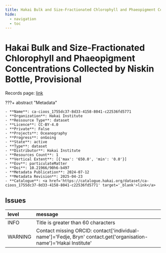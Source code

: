 ```yaml
---
title: Hakai Bulk and Size-Fractionated Chlorophyll and Phaeopigment Concentrations Collected by Niskin Bottle, Provisional
hide:
  - navigation
  - toc
---
```


# Hakai Bulk and Size-Fractionated Chlorophyll and Phaeopigment Concentrations Collected by Niskin Bottle, Provisional

Records page: <a href='https://catalogue.hakai.org/dataset/ca-cioos_1755dc37-8d33-4158-8041-c22536fd5771' target='_blank'>link</a>

???+ abstract "Metadata"

    - **Name**: ca-cioos_1755dc37-8d33-4158-8041-c22536fd5771 
    - **Organization**: Hakai Institute 
    - **Ressource Type**: dataset 
    - **Licence**: CC-BY-4.0 
    - **Private**: False 
    - **Projects**: Oceanography 
    - **Progress**: onGoing 
    - **State**: active 
    - **Type**: dataset 
    - **Distributor**: Hakai Institute 
    - **Resources Count**: 1 
    - **Vertical Extent**: [{'max': '650.0', 'min': '0.0'}] 
    - **Eov**: particulateMatter 
    - **Doi**: 10.21966/90h6-b497 
    - **Metadata Publication**: 2024-07-12 
    - **Metadata Revision**: 2025-04-23 
    - **Catalogue**: <a href='https://catalogue.hakai.org/dataset/ca-cioos_1755dc37-8d33-4158-8041-c22536fd5771' target='_blank'>link</a> 

<div id='map'></div>




## Issues
| level   | message                                                                                                            |
|:--------|:-------------------------------------------------------------------------------------------------------------------|
| INFO    | Title is greater than 60 characters                                                                                |
| WARNING | Contact missing ORCID: contact['individual-name']='Fedje, Bryn' contact.get('organisation-name')='Hakai Institute' |


<script>
   document.addEventListener("DOMContentLoaded", function() {
    var map = L.map('map').setView([51.505, -125.09], 5);
    L.tileLayer('https://tile.openstreetmap.org/{z}/{x}/{y}.png', {
        maxZoom: 19,
        attribution: '&copy; <a href="http://www.openstreetmap.org/copyright">OpenStreetMap</a>'
    }).addTo(map);
    var geojsonFeature = {
        "type": "Feature",
        "properties": {
            "name" : "Hakai Bulk and Size-Fractionated Chlorophyll and Phaeopigment Concentrations Collected by Niskin Bottle, Provisional"
        },
        "geometry": {'type': 'Polygon', 'coordinates': [[[-128.5, 52.27], [-127.4, 52.21], [-127.2, 51.66], [-125.6, 51.13], [-124.8, 50.96], [-124.1, 50.43], [-124.7, 49.98], [-124.9, 49.8], [-126.7, 50.45], [-128.1, 51.37], [-128.4, 51.69], [-128.5, 52.27]]]}
    }
    L.geoJSON(geojsonFeature).addTo(map);
   })
</script>